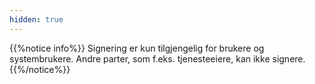 ```yaml
---
hidden: true
---
```


{{%notice info%}}
Signering er kun tilgjengelig for brukere og systembrukere. Andre parter, som f.eks. tjenesteeiere, kan ikke signere.
{{%/notice%}}